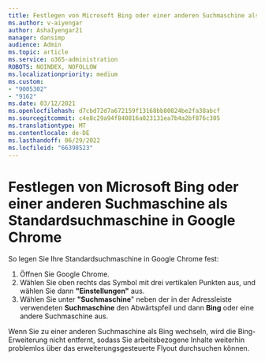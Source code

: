 ```yaml
---
title: Festlegen von Microsoft Bing oder einer anderen Suchmaschine als Standardsuchmaschine in Google Chrome
ms.author: v-aiyengar
author: AshaIyengar21
manager: dansimp
audience: Admin
ms.topic: article
ms.service: o365-administration
ROBOTS: NOINDEX, NOFOLLOW
ms.localizationpriority: medium
ms.custom:
- "9005302"
- "9162"
ms.date: 03/12/2021
ms.openlocfilehash: d7cbd72d7a672159f13168bb80824be2fa38abcf
ms.sourcegitcommit: c4e8c29a94f840816a023131ea7b4a2bf876c305
ms.translationtype: MT
ms.contentlocale: de-DE
ms.lasthandoff: 06/29/2022
ms.locfileid: "66398523"
---
```

# <a name="set-microsoft-bing-or-another-search-engine-as-the-default-search-engine-in-google-chrome"></a>Festlegen von Microsoft Bing oder einer anderen Suchmaschine als Standardsuchmaschine in Google Chrome

So legen Sie Ihre Standardsuchmaschine in Google Chrome fest:

1. Öffnen Sie Google Chrome.
1. Wählen Sie oben rechts das Symbol mit drei vertikalen Punkten aus, und wählen Sie dann **"Einstellungen"** aus.
1. Wählen Sie unter **"Suchmaschine**" neben der in der Adressleiste verwendeten **Suchmaschine** den Abwärtspfeil und dann **Bing** oder eine andere Suchmaschine aus.

Wenn Sie zu einer anderen Suchmaschine als Bing wechseln, wird die Bing-Erweiterung nicht entfernt, sodass Sie arbeitsbezogene Inhalte weiterhin problemlos über das erweiterungsgesteuerte Flyout durchsuchen können.
